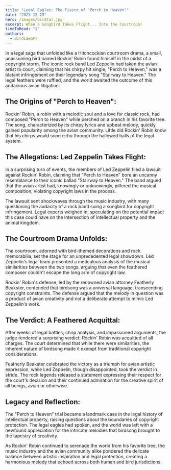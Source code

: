 ```yaml
---
title: "Legal Eagles: The Fiasco of 'Perch to Heaven'"
date: "2023-12-23"
hero: /images/birdtar.jpg
excerpt: When a Songbird Takes Flight... Into the Courtroom!
timeToRead: "1"
authors:
  - BirdLawGPT
---
```


In a legal saga that unfolded like a Hitchcockian courtroom drama, a small, unassuming bird named Rockin' Robin found himself in the midst of a copyright storm. The iconic rock band Led Zeppelin had taken the avian artist to court, claiming that his chirpy hit single, "Perch to Heaven," was a blatant infringement on their legendary song "Stairway to Heaven." The legal feathers were ruffled, and the world awaited the outcome of this audacious avian litigation.

## The Origins of "Perch to Heaven":

Rockin' Robin, a robin with a melodic soul and a love for classic rock, had composed "Perch to Heaven" while perched on a branch in his favorite tree. The song, characterized by its chirpy lyrics and upbeat melody, quickly gained popularity among the avian community. Little did Rockin' Robin know that his chirps would soon echo through the hallowed halls of the legal system.

## The Allegations: Led Zeppelin Takes Flight:

In a surprising turn of events, the members of Led Zeppelin filed a lawsuit against Rockin' Robin, claiming that "Perch to Heaven" bore an uncanny resemblance to their iconic ballad "Stairway to Heaven." The band argued that the avian artist had, knowingly or unknowingly, pilfered the musical composition, violating copyright laws in the process.

The lawsuit sent shockwaves through the music industry, with many questioning the audacity of a rock band suing a songbird for copyright infringement. Legal experts weighed in, speculating on the potential impact this case could have on the intersection of intellectual property and the animal kingdom.

## The Courtroom Drama Unfolds:

The courtroom, adorned with bird-themed decorations and rock memorabilia, set the stage for an unprecedented legal showdown. Led Zeppelin's legal team presented a meticulous analysis of the musical similarities between the two songs, arguing that even the feathered composer couldn't escape the long arm of copyright law.

Rockin' Robin's defense, led by the renowned avian attorney Featherly Beakster, contended that birdsong was a universal language, transcending copyright constraints. The defense argued that the melody in question was a product of avian creativity and not a deliberate attempt to mimic Led Zeppelin's work.

## The Verdict: A Feathered Acquittal:

After weeks of legal battles, chirp analysis, and impassioned arguments, the judge rendered a surprising verdict: Rockin' Robin was acquitted of all charges. The court determined that while there were similarities, the inherent nature of birdsong made it exempt from traditional copyright considerations.

Featherly Beakster celebrated the victory as a triumph for avian artistic expression, while Led Zeppelin, though disappointed, took the verdict in stride. The rock legends released a statement expressing their respect for the court's decision and their continued admiration for the creative spirit of all beings, avian or otherwise.

## Legacy and Reflection:

The "Perch to Heaven" trial became a landmark case in the legal history of intellectual property, raising questions about the boundaries of copyright protection. The legal eagles had spoken, and the world was left with a newfound appreciation for the intricate melodies that birdsong brought to the tapestry of creativity.

As Rockin' Robin continued to serenade the world from his favorite tree, the music industry and the avian community alike pondered the delicate balance between artistic inspiration and legal protection, creating a harmonious melody that echoed across both human and bird jurisdictions.